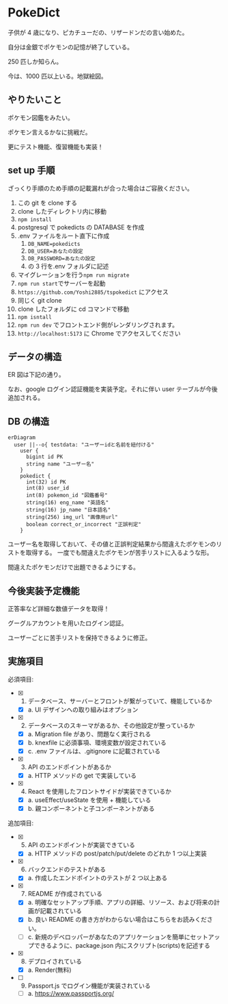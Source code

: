 # PokeDict

子供が 4 歳になり、ピカチューだの、リザードンだの言い始めた。

自分は金銀でポケモンの記憶が終了している。

250 匹しか知らん。

今は、1000 匹以上いる。地獄絵図。

## やりたいこと

ポケモン図鑑をみたい。

ポケモン言えるかなに挑戦だ。

更にテスト機能、復習機能も実装！

## set up 手順

ざっくり手順のため手順の記載漏れが合った場合はご容赦ください。

1. この git を clone する
2. clone したディレクトリ内に移動
3. `npm install`
4. postgresql で pokedicts の DATABASE を作成
5. .env ファイルをルート直下に作成
   1. `DB_NAME=pokedicts`
   2. `DB_USER=あなたの設定`
   3. `DB_PASSWORD=あなたの設定`
   4. の 3 行を.env フォルダに記述
6. マイグレーションを行う`npm run migrate`
7. `npm run start`でサーバーを起動
8. `https://github.com/Yoshi2885/tspokedict` にアクセス
9. 同じく git clone
10. clone したフォルダに cd コマンドで移動
11. `npm isntall`
12. `npm run dev` でフロントエンド側がレンダリングされます。
13. `http://localhost:5173` に Chrome でアクセスしてください

## データの構造

ER 図は下記の通り。

なお、google ログイン認証機能を実装予定。それに伴い user テーブルが今後追加される。

## DB の構造

```mermaid
erDiagram
  user ||--o{ testdata: "ユーザーidと名前を紐付ける"
    user {
      bigint id PK
      string name "ユーザー名"
    }
    pokedict {
      int(32) id PK
      int(8) user_id
      int(8) pokemon_id "図鑑番号"
      string(16) eng_name "英語名"
      string(16) jp_name "日本語名"
      string(256) img_url "画像用url"
      boolean correct_or_incorrect "正誤判定"
    }

```

ユーザー名を取得しておいて、その値と正誤判定結果から間違えたポケモンのリストを取得する。
一度でも間違えたポケモンが苦手リストに入るような形。

間違えたポケモンだけで出題できるようにする。

## 今後実装予定機能

正答率など詳細な数値データを取得！

グーグルアカウントを用いたログイン認証。

ユーザーごとに苦手リストを保持できるように修正。

## 実施項目

必須項目:

- [x] 1. データベース、サーバーとフロントが繋がっていて、機能しているか
  - [x] a. UI デザインへの取り組みはオプション
- [x] 2. データベースのスキーマがあるか、その他設定が整っているか
  - [x] a. Migration file があり、問題なく実行される
  - [x] b. knexfile に必須事項、環境変数が設定されている
  - [x] c. .env ファイルは、.gitignore に記載されている
- [x] 3. API のエンドポイントがあるか
  - [x] a. HTTP メソッドの get で実装している
- [x] 4. React を使用したフロントサイドが実装できているか
  - [x] a. useEffect/useState を使用 + 機能している
  - [x] b. 親コンポーネントと子コンポーネントがある

追加項目:

- [x] 5. API のエンドポイントが実装できている
  - [x] a. HTTP メソッドの post/patch/put/delete のどれか 1 つ以上実装
- [x] 6. バックエンドのテストがある
  - [x] a. 作成したエンドポイントのテストが 2 つ以上ある
- [x] 7. README が作成されている

  - [x] a. 明確なセットアップ手順、アプリの詳細、リソース、および将来の計画が記載されている
  - [x] b. 良い README の書き方がわからない場合はこちらをお読みください。
  - [ ] c. 新規のデベロッパーがあなたのアプリケーションを簡単にセットアップできるように、package.json 内にスクリプト(scripts)を記述する

- [x] 8. デプロイされている
  - [x] a. Render(無料)
- [ ] 9. Passport.js でログイン機能が実装されている
  - [ ] a. https://www.passportjs.org/
